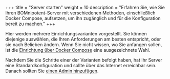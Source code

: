 +++
title = "Server starten"
weight = 10
description = "Erfahren Sie, wie Sie Ihren BOMnipotent-Server mit verschiedenen Methoden, einschließlich Docker Compose, aufsetzen, um ihn zugänglich und für die Konfiguration bereit zu machen."
+++

Hier werden mehrere Einrichtungsvarianten vorgestellt. Sie können diejenige auswählen, die Ihren Anforderungen am besten entspricht, oder sie nach Belieben ändern. Wenn Sie nicht wissen, wo Sie anfangen sollen, ist die [Einrichtung über Docker Compose](/de/server/setup/docker-compose) eine ausgezeichnete Wahl.

Nachdem Sie die Schritte einer der Varianten befolgt haben, hat Ihr Server eine Standardkonfiguration und sollte über das Internet erreichbar sein. Danach sollten Sie [einen Admin hinzufügen](/de/server/setup/admin).
